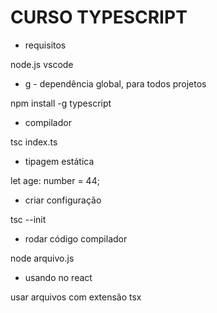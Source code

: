 # CURSO TYPESCRIPT

- requisitos

node.js
vscode

- g - dependência global, para todos projetos

npm install -g typescript

-  compilador

tsc index.ts

-  tipagem estática

let age: number = 44;

-  criar configuração

tsc --init

-  rodar código compilador

node arquivo.js

-  usando no react

usar arquivos com extensão tsx


